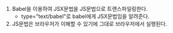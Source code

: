 1. Babel을 이용하여 JSX문법을 JS문법으로 트랜스파일링한다.
   - type="text/babel"로 babel에게 JSX문법임을 알려준다.
2. JS문법은 브라우저가 이해할 수 있기에 그대로 브라우저에서 실행된다.
